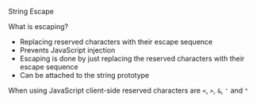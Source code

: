 String Escape

What is escaping?
  - Replacing reserved characters with their escape sequence
  - Prevents JavaScript injection
  - Escaping is done by just replacing the reserved characters with their escape sequence
  - Can be attached to the string prototype

When using JavaScript client-side reserved characters are `<`, `>`, `&`, `'` and `"`